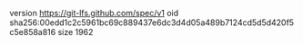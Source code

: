 version https://git-lfs.github.com/spec/v1
oid sha256:00edd1c2c5961bc69c889437e6dc3d4d05a489b7124cd5d5d420f5c5e858a816
size 1962
